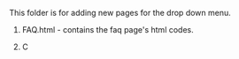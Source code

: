 This folder is for adding new pages for the drop down menu.

1. FAQ.html - contains the faq page's html codes.

2. C
